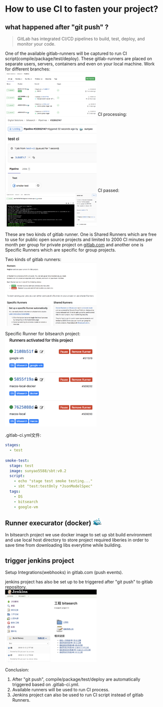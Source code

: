 # How to use CI to fasten your project?
## what happened after "git push" ?

> GitLab has integrated CI/CD pipelines to build, test, deploy, and monitor your code.
                
One of the available gitlab-runners will be captured to run CI script(compile/package/test/deploy). These gitlab-runners are placed on separate users, servers, containers and even on your local machine.
Work for different branches:       
<img src="ci-branch.png" alt="drawing" style="width:300px;"/>
CI processing:            
<img src="ci.png" alt="drawing" style="width:300px;"/>
CI passed:         
<img src="ci-pass.png" alt="drawing" style="width:300px;"/>

These are two kinds of gitlab runner. One is Shared Runners which are free to use for public open source projects and limited to 2000 CI minutes per month per group for private project on [gitlab.com](https://gitlab.com) and another one is Specific Runners which are specific for group projects.

Two kinds of gitlab runners:   
<img src="2-runners.png" alt="drawing" style="width:300px;"/>

Specific Runner for bitsearch project:
<img src="runners.png" alt="drawing" style="width:300px;"/>

.gitlab-ci.yml文件:
```yaml
stages:
  - test

smoke-test:
  stage: test
  image: sunyao5588/sbt:v0.2
  script:
    - echo "stage test smoke testing..."
    - sbt "test:testOnly *JsonModelSpec"
  tags:
    - DS
    - bitsearch
    - google-vm
```

## Runner execurator (docker) <img src="docker.png" alt="drawing" style="width:30px;"/>
In bitsearch project we use docker image to set up sbt build environment and use local host directory to store project required liberies in order to save time from downloading libs everytime while building.

## trigger jenkins project
Setup Integrations(webhooks) in gitlab.com (push events).

jenkins project has also be set up to be triggered after "git push" to gitlab repository.    
<img src="jenkins-trigger.png" alt="drawing" style="width:300px;"/>


Conclusion: 
1. After "git push", compile/package/test/deploy are automatically triggered based on .gitlab-ci.yml.
2. Available runners will be used to run CI process.
3. Jenkins project can also be used to run CI script instead of gitlab Runners.


